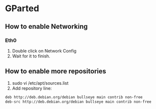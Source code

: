 # GParted

## How to enable Networking

### Eth0

1. Double click on Network Config
2. Wait for it to finish.

## How to enable more repositories

1. sudo vi /etc/apt/sources.list
2. Add repository line:

```txt
deb http://deb.debian.org/debian bullseye main contrib non-free
deb-src http://deb.debian.org/debian bullseye main contrib non-free
```
